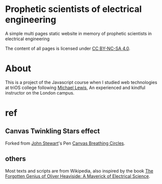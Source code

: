 Prophetic scientists of electrical engineering
===================================================

A simple multi pages static website in memory of prophetic scientists in electrical engineering

The content of all pages is licensed under [CC BY-NC-SA 4.0](http://creativecommons.org/licenses/by-nc-sa/4.0/).

# About

This is a project of the Javascript course when I studied web technologies at triOS college following [Michael Lewis](https://michaellewis.ca/), An experienced and kindful instructor on the London campus.

# ref

## Canvas Twinkling Stars effect

Forked from [John Stewart](http://codepen.io/johnstew/)'s Pen [Canvas Breathing Circles](http://codepen.io/johnstew/pen/ypGFk/).

## others

Most texts and scripts are from Wikipedia, also inspired by the book [The Forgotten Genius of Oliver Heaviside: A Maverick of Electrical Science](https://www.amazon.com/Forgotten-Genius-Oliver-Heaviside-Electrical/dp/1633883310).
